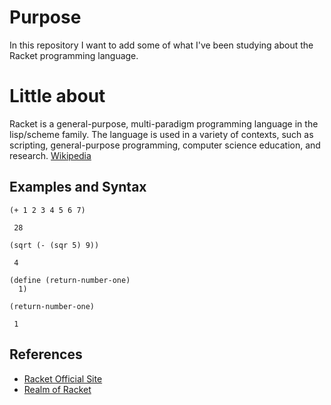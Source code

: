 # Purpose
In this repository I want to add some of what I've been studying about the Racket programming language.


# Little about
Racket is a general-purpose, multi-paradigm programming language in the lisp/scheme family. The language is used in a variety of contexts, such as scripting, general-purpose programming, computer science education, and research. 
[Wikipedia](https://en.wikipedia.org/wiki/Racket_(programming_language))

## Examples and Syntax

```racket
(+ 1 2 3 4 5 6 7) 

 28

(sqrt (- (sqr 5) 9))
 
 4

(define (return-number-one)
  1)

(return-number-one)
 
 1

```
## References
- [Racket Official Site](https://racket-lang.org)
- [Realm of Racket](https://www.realmofracket.com/)
